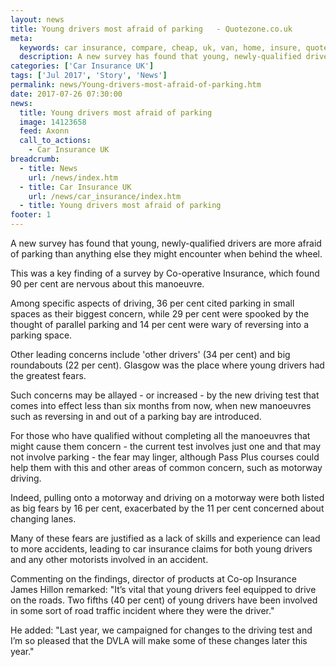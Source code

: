 ```yaml
---
layout: news
title: Young drivers most afraid of parking   - Quotezone.co.uk
meta:
  keywords: car insurance, compare, cheap, uk, van, home, insure, quotes, online, comparison, bike, loans, life
  description: A new survey has found that young, newly-qualified drivers are more afraid of parking than anything else they might encounter when behind the wheel
categories: ['Car Insurance UK']
tags: ['Jul 2017', 'Story', 'News']
permalink: news/Young-drivers-most-afraid-of-parking.htm
date: 2017-07-26 07:30:00
news:
  title: Young drivers most afraid of parking  
  image: 14123658
  feed: Axonn
  call_to_actions:
    - Car Insurance UK
breadcrumb:
  - title: News
    url: /news/index.htm
  - title: Car Insurance UK
    url: /news/car_insurance/index.htm
  - title: Young drivers most afraid of parking  
footer: 1
---
```


A new survey has found that young, newly-qualified drivers are more afraid of parking than anything else they might encounter when behind the wheel.

This was a key finding of a survey by Co-operative Insurance, which found 90 per cent are nervous about this manoeuvre.

Among specific aspects of driving, 36 per cent cited parking in small spaces as their biggest concern, while 29 per cent were spooked by the thought of parallel parking and 14 per cent were wary of reversing into a parking space.&nbsp;

Other leading concerns include &#39;other drivers&#39; (34 per cent) and big roundabouts (22 per cent). Glasgow was the place where young drivers had the greatest fears.&nbsp;

Such concerns may be allayed - or increased - by the new driving test that comes into effect less than six months from now, when new manoeuvres such as reversing in and out of a parking bay are introduced.&nbsp;

For those who have qualified without completing all the manoeuvres that might cause them concern - the current test involves just one and that may not involve parking - the fear may linger, although Pass Plus courses could help them with this and other areas of common concern, such as motorway driving.&nbsp;

Indeed, pulling onto a motorway and driving on a motorway were both listed as big fears by 16 per cent, exacerbated by the 11 per cent concerned about changing lanes.&nbsp;

Many of these fears are justified as a lack of skills and experience can lead to more accidents, leading to car insurance claims for both young drivers and any other motorists involved in an accident.

Commenting on the findings, director of products at Co-op Insurance James Hillon remarked: &quot;It&rsquo;s vital that young drivers feel equipped to drive on the roads. Two fifths (40 per cent) of young drivers have been involved in some sort of road traffic incident where they were the driver.&quot;

He added: &quot;Last year, we campaigned for changes to the driving test and I&rsquo;m so pleased that the DVLA will make some of these changes later this year.&quot;
